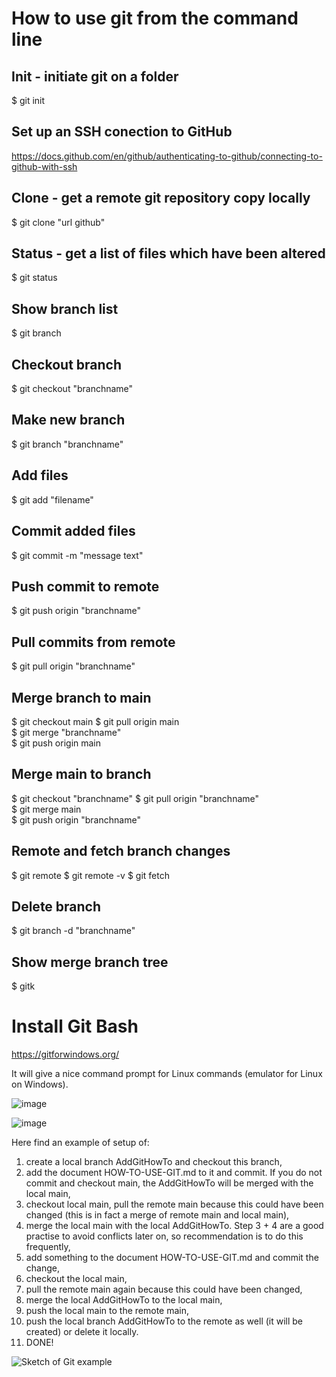 # How to use git from the command line

## Init - initiate git on a folder  
$ git init  

## Set up an SSH conection to GitHub
https://docs.github.com/en/github/authenticating-to-github/connecting-to-github-with-ssh

## Clone - get a remote git repository copy locally
$ git clone "url github"  

## Status - get a list of files which have been altered 
$ git status

## Show branch list  
$ git branch

## Checkout branch 
$ git checkout "branchname"

## Make new branch 
$ git branch "branchname"

## Add files 
$ git add "filename"

## Commit added files  
$ git commit -m "message text"

## Push commit to remote 
$ git push origin "branchname"

## Pull commits from remote  
$ git pull origin "branchname"

## Merge branch to main  
$ git checkout main 
$ git pull origin main  
$ git merge "branchname"  
$ git push origin main  

## Merge main to branch  
$ git checkout "branchname" 
$ git pull origin "branchname"  
$ git merge main  
$ git push origin "branchname"

## Remote and fetch branch changes
$ git remote
$ git remote -v
$ git fetch

## Delete branch 
$ git branch -d "branchname"

## Show merge branch tree  
$ gitk

# Install Git Bash

https://gitforwindows.org/

It will give a nice command prompt for Linux commands (emulator for Linux on Windows).

![image](https://user-images.githubusercontent.com/37830964/116661126-4272b600-a994-11eb-8c54-94e9c7f1d0ef.png)

![image](https://user-images.githubusercontent.com/37830964/116661403-af864b80-a994-11eb-87e0-e07b95e1627f.png)

Here find an example of setup of:

1. create a local branch AddGitHowTo and checkout this branch,
2. add the document HOW-TO-USE-GIT.md to it and commit. If you do not commit and checkout main, the AddGitHowTo will be merged with the local main, 
3. checkout local main, pull the remote main because this could have been changed (this is in fact a merge of remote main and local main),
4. merge the local main with the local AddGitHowTo. Step 3 + 4 are a good practise to avoid conflicts later on, so recommendation is to do this frequently,
5. add something to the document HOW-TO-USE-GIT.md and commit the change,
6. checkout the local main,
7. pull the remote main again because this could have been changed,
8. merge the local AddGitHowTo to the local main,
9. push the local main to the remote main,
10. push the local branch AddGitHowTo to the remote as well (it will be created) or delete it locally.
11. DONE!

![Sketch of Git example](https://user-images.githubusercontent.com/37830964/118492414-45093580-b720-11eb-9781-76a889761970.jpg)

